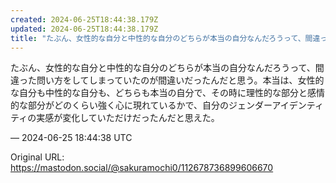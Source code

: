 ```yaml
---
created: 2024-06-25T18:44:38.179Z
updated: 2024-06-25T18:44:38.179Z
title: "たぶん、女性的な自分と中性的な自分のどちらが本当の自分なんだろうって、間違った問[...]"
---
```


<p>たぶん、女性的な自分と中性的な自分のどちらが本当の自分なんだろうって、間違った問い方をしてしまっていたのが間違いだったんだと思う。本当は、女性的な自分も中性的な自分も、どちらも本当の自分で、その時に理性的な部分と感情的な部分がどのくらい強く心に現れているかで、自分のジェンダーアイデンティティの実感が変化していただけだったんだと思えた。</p>

&mdash; 2024-06-25 18:44:38 UTC

Original URL: https://mastodon.social/@sakuramochi0/112678736899606670
